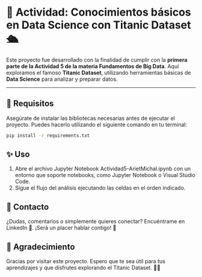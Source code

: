 # 🌊 Actividad: Conocimientos básicos en Data Science con Titanic Dataset 🛳️

Este proyecto fue desarrollado con la finalidad de cumplir con la **primera parte de la Actividad 5 de la materia Fundamentos de Big Data**. Aquí exploramos el famoso **Titanic Dataset**, utilizando herramientas básicas de **Data Science** para analizar y preparar datos.

---

## 🔧 Requisitos

Asegúrate de instalar las bibliotecas necesarias antes de ejecutar el proyecto. Puedes hacerlo utilizando el siguiente comando en tu terminal:

```bash
pip install -r requirements.txt
```

## ✨ Uso

1. Abre el archivo Jupyter Notebook Actividad5-ArietMichal.ipynb con un entorno que soporte notebooks, como Jupyter Notebook o Visual Studio Code.
2. Sigue el flujo del análisis ejecutando las celdas en el orden indicado.

## 🌸 Contacto
¿Dudas, comentarios o simplemente quieres conectar? Encuéntrame en LinkedIn 💼. ¡Será un placer hablar contigo! 🚀

## 🛟 Agradecimiento
Gracias por visitar este proyecto. Espero que te sea útil para tus aprendizajes y que disfrutes explorando el Titanic Dataset. 🌷✨